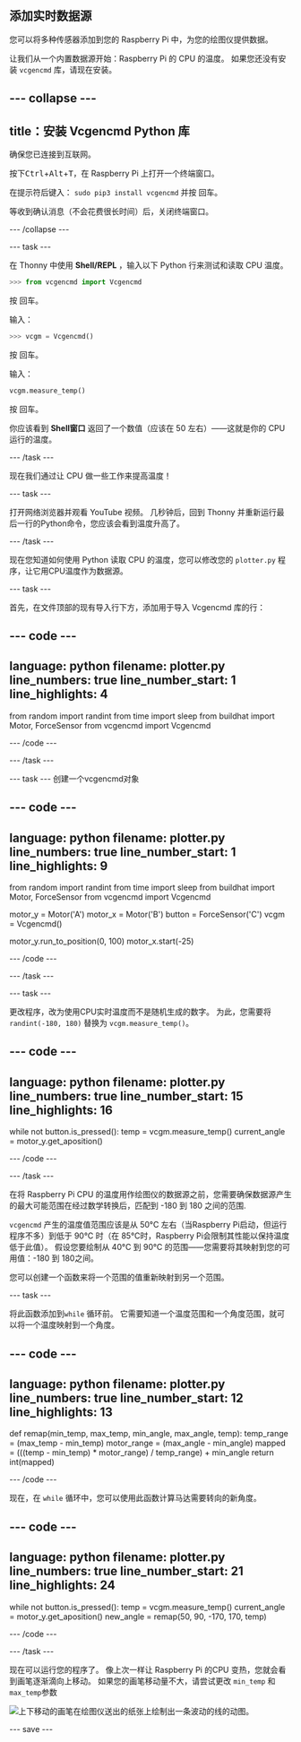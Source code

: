 ## 添加实时数据源

您可以将多种传感器添加到您的 Raspberry Pi 中，为您的绘图仪提供数据。

让我们从一个内置数据源开始：Raspberry Pi 的 CPU 的温度。 如果您还没有安装 `vcgencmd` 库，请现在安装。

--- collapse ---
---
title：安装 Vcgencmd Python 库
---

确保您已连接到互联网。

按下<kbd>Ctrl</kbd>+<kbd>Alt</kbd>+<kbd>T</kbd>，在 Raspberry Pi 上打开一个终端窗口。

在提示符后键入： `sudo pip3 install vcgencmd` 并按 <kbd>回车</kbd>。

等收到确认消息（不会花费很长时间）后，关闭终端窗口。

--- /collapse --- 

--- task ---

在 Thonny 中使用 **Shell/REPL** ，输入以下 Python 行来测试和读取 CPU 温度。

```python
>>> from vcgencmd import Vcgencmd
```
按 <kbd>回车</kbd>。

输入：
```python
>>> vcgm = Vcgencmd()
```
按 <kbd>回车</kbd>。

输入：
```python
vcgm.measure_temp()
```
按 <kbd>回车</kbd>。

你应该看到 **Shell窗口** 返回了一个数值（应该在 50 左右）——这就是你的 CPU 运行的温度。

--- /task ---

现在我们通过让 CPU 做一些工作来提高温度！

--- task ---

打开网络浏览器并观看 YouTube 视频。 几秒钟后，回到 Thonny 并重新运行最后一行的Python命令，您应该会看到温度升高了。

--- /task ---

现在您知道如何使用 Python 读取 CPU 的温度，您可以修改您的 `plotter.py` 程序，让它用CPU温度作为数据源。

--- task ---

首先，在文件顶部的现有导入行下方，添加用于导入 Vcgencmd 库的行：

--- code ---
---
language: python 
filename: plotter.py 
line_numbers: true 
line_number_start: 1
line_highlights: 4
---

from random import randint 
from time import sleep 
from buildhat import Motor, ForceSensor 
from vcgencmd import Vcgencmd

--- /code ---

--- /task ---

--- task ---
创建一个vcgencmd对象

--- code ---
---
language: python 
filename: plotter.py 
line_numbers: true 
line_number_start: 1
line_highlights: 9
---

from random import randint 
from time import sleep 
from buildhat import Motor, ForceSensor 
from vcgencmd import Vcgencmd

motor_y = Motor('A') 
motor_x = Motor('B') 
button = ForceSensor('C') 
vcgm = Vcgencmd()

motor_y.run_to_position(0, 100) 
motor_x.start(-25)

--- /code ---

--- /task ---

--- task ---

更改程序，改为使用CPU实时温度而不是随机生成的数字。 为此，您需要将 `randint(-180, 180)` 替换为 `vcgm.measure_temp()`。

--- code ---
---
language: python 
filename: plotter.py 
line_numbers: true 
line_number_start: 15
line_highlights: 16
---

while not button.is_pressed(): 
    temp = vcgm.measure_temp() 
    current_angle = motor_y.get_aposition()

--- /code ---

--- /task ---

在将 Raspberry Pi CPU 的温度用作绘图仪的数据源之前，您需要确保数据源产生的最大可能范围在经过数学转换后，匹配到 -180 到 180 之间的范围.

`vcgencmd` 产生的温度值范围应该是从 50°C 左右（当Raspberry Pi启动，但运行程序不多）到低于 90°C 时（在 85°C时，Raspberry Pi会限制其性能以保持温度低于此值）。 假设您要绘制从 40°C 到 90°C 的范围——您需要将其映射到您的可用值：-180 到 180之间。

您可以创建一个函数来将一个范围的值重新映射到另一个范围。

--- task ---

将此函数添加到`while` 循环前。 它需要知道一个温度范围和一个角度范围，就可以将一个温度映射到一个角度。

--- code ---
---
language: python 
filename: plotter.py 
line_numbers: true 
line_number_start: 12
line_highlights: 13
---

def remap(min_temp, max_temp, min_angle, max_angle, temp): 
    temp_range = (max_temp - min_temp) 
    motor_range = (max_angle - min_angle) 
    mapped = (((temp - min_temp) * motor_range) / temp_range) + min_angle 
    return int(mapped)

--- /code ---

现在，在 `while` 循环中，您可以使用此函数计算马达需要转向的新角度。

--- code ---
---
language: python 
filename: plotter.py 
line_numbers: true 
line_number_start: 21
line_highlights: 24
---

while not button.is_pressed(): 
    temp = vcgm.measure_temp() 
    current_angle = motor_y.get_aposition() 
    new_angle = remap(50, 90, -170, 170, temp)

--- /code ---

--- /task ---

现在可以运行您的程序了。 像上次一样让 Raspberry Pi 的CPU 变热，您就会看到画笔逐渐滴向上移动。 如果您的画笔移动量不大，请尝试更改 `min_temp` 和 `max_temp`参数

![上下移动的画笔在绘图仪送出的纸张上绘制出一条波动的线的动图。](images/plotter_demo_2.gif)


--- save ---
